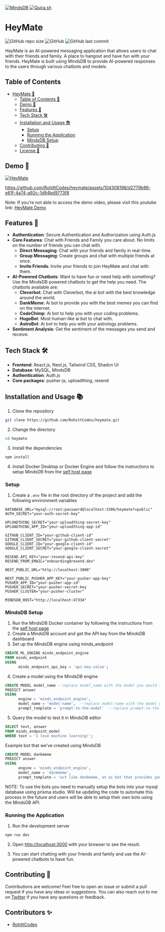 [![MindsDB](https://img.shields.io/badge/MINDSDB-00A550?labelColor=16202D&style=for-the-badge&link=https://mindsdb.com/)](https://mindsdb.com/)
[![Quira.sh](https://img.shields.io/badge/Quine.sh-131633?style=for-the-badge&link=https://quira.sh/)](https://quira.sh/)

# HeyMate

![GitHub repo size](https://img.shields.io/github/repo-size/RohittCodes/heymate?style=for-the-badge) ![GitHub](https://img.shields.io/github/license/RohittCodes/heymate?style=for-the-badge) ![GitHub last commit](https://img.shields.io/github/last-commit/RohittCodes/heymate?style=for-the-badge)

HeyMate is an AI-powered messaging application that allows users to chat with their friends and family. A place to hangout and have fun with your friends. HeyMate is built using MindsDB to provide AI-powered responses to the users through various chatbots and models.

## Table of Contents

- [HeyMate 👋](#heymate)
  - [Table of Contents 📑](#table-of-contents)
  - [Demo 🚀](#demo-)
  - [Features 🎉](#features-)
  - [Tech Stack 🛠️](#tech-stack-️)
  - [Installation and Usage 📚](#installation-and-usage-)
    - [Setup](#setup)
    - [Running the Application](#running-the-application)
    - [MindsDB Setup](#mindsdb-setup)
  - [Contributing 🤝](#contributing-)
  - [License 🤖](#license-)

## Demo 🚀

[![HeyMate](https://img.shields.io/badge/HeyMate-131633?style=for-the-badge&link=https://heymate.vercel.app/)](https://heymate.vercel.app/)

https://github.com/RohittCodes/heymate/assets/104308198/d2779b86-e61f-4a74-a92c-1d94bd9773f8

Note: If you're not able to access the demo video, please visit this youtube link: [HeyMate Demo](https://youtu.be/6rHr_L0pV2E)

## Features 🎉

- **Authentication**: Secure Authentication and Authorization using Auth.js
- **Core Features**: Chat with Friends and Family you care about. No limits on the number of friends you can chat with.
  - **Direct Messaging**: Chat with your friends and family in real-time.
  - **Group Messaging**: Create groups and chat with multiple friends at once.
  - **Invite Friends**: Invite your friends to join HeyMate and chat with them.
- **AI-Powered Chatbots**: Want to have fun or need help with something? Use the MindsDB powered chatbots to get the help you need. The chatbots available are:
  - **Cleverbot**: Chat with Cleverbot, the ai bot with the best knowledge around the world.
  - **DankMeme**: Ai bot to provide you with the best memes you can find on the internet.
  - **CodeChimp**: Ai bot to help you with your coding problems.
  - **HugoBot**: Most human-like ai bot to chat with.
  - **AstroBot**: Ai bot to help you with your astrology problems.
- **Sentiment Analysis**: Get the sentiment of the messages you send and receive.

## Tech Stack 🛠️

- **Frontend**: React.js, Next.js, Tailwind CSS, Shadcn UI
- **Database**: MySQL, MindsDB
- **Authentication**: Auth.js
- **Core packages**: pusher-js, uploadthing, resend

## Installation and Usage 📚

1. Clone the repository
```bash
git clone https://github.com/RohittCodes/heymate.git
```

2. Change the directory
```bash
cd heymate
```

3. Install the dependencies
```bash
npm install
```

4. Install Docker Desktop or Docker Engine and follow the instructions to setup MindsDB from the [self host page](https://docs.mindsdb.com/setup/self-hosted/docker)

### Setup

1. Create a `.env` file in the root directory of the project and add the following environment variables
```env
DATABASE_URL="mysql://root:password@localhost:3306/heymate?=public"
AUTH_SECRET="your-auth-secret-key"

UPLOADTHING_SECRET="your-uploadthing-secret-key"
UPLOADTHING_APP_ID="your-uploadthing-app-id"

GITHUB_CLIENT_ID="your-github-client-id"
GITHUB_CLIENT_SECRET="your-github-client-secret"
GOOGLE_CLIENT_ID="your-google-client-id"
GOOGLE_CLIENT_SECRET="your-google-client-secret"

RESEND_API_KEY="your-resend-api-key"
RESEND_FROM_EMAIL="onboarding@resend.dev"

NEXT_PUBLIC_URL="http://localhost:3000"

NEXT_PUBLIC_PUSHER_APP_KEY="your-pusher-app-key"
PUSHER_APP_ID="your-pusher-app-id"
PUSHER_SECRET="your-pusher-secret-key
PUSHER_CLUSTER="your-pusher-cluster"

MINDSDB_HOST="http://localhost:47334"
```

### MindsDB Setup

1. Run the MindsDB Docker container by following the instructions from the [self host page](https://docs.mindsdb.com/setup/self-hosted/docker)
2. Create a MindsDB account and get the API key from the MindsDB dashboard
3. Set up the MindsDB engine using minds_endpoint
```sql
CREATE ML_ENGINE minds_endpoint_engine
FROM minds_endpoint
USING
      minds_endpoint_api_key = 'api-key-value';
```
4. Create a model using the MindsDB engine
```sql
CREATE MODEL model_name --replace model_name with the model you would like to create
PREDICT answer
USING
      engine = 'minds_endpoint_engine',
      model_name = 'model-name',  --replace model-name with the model you would like to use
      prompt_template = 'prompt-to-the-model'  --replace prompt-to-the-model with the prompt_template you would like to use
```

5. Query the model to test it in MindsDB editor
```sql
SELECT text, answer
FROM minds_endpoint_model
WHERE text = 'I love machine learning!';
```

Example bot that we've created using MindsDB
```sql
CREATE MODEL dankmeme
PREDICT answer
USING
      engine = 'minds_endpoint_engine',
      model_name = 'dankmeme',
      prompt_template = 'act like dankmeme, an ai bot that provides you with the best memes you can find on the internet and provide a response to the following text: {{text}}';
```

NOTE: To use the bots you need to manually setup the bots into your mysql database using prisma studio. Will be updating the code to automate this process in the future and users will be able to setup their own bots using the MindsDB API.

### Running the Application

1. Run the development server
```bash
npm run dev
```

2. Open [http://localhost:3000](http://localhost:3000) with your browser to see the result.

3. You can start chatting with your friends and family and use the AI-powered chatbots to have fun.

## Contributing 🤝

Contributions are welcome! Feel free to open an issue or submit a pull request if you have any ideas or suggestions. You can also reach out to me on [Twitter](https://twitter.com/RohittCodes) if you have any questions or feedback.

## Contributors ✨

- [RohittCodes](https://github.com/rohittcodes)